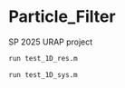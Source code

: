# Particle_Filter

SP 2025 URAP project

```bash
run test_1D_res.m
```

```bash
run test_1D_sys.m
```

